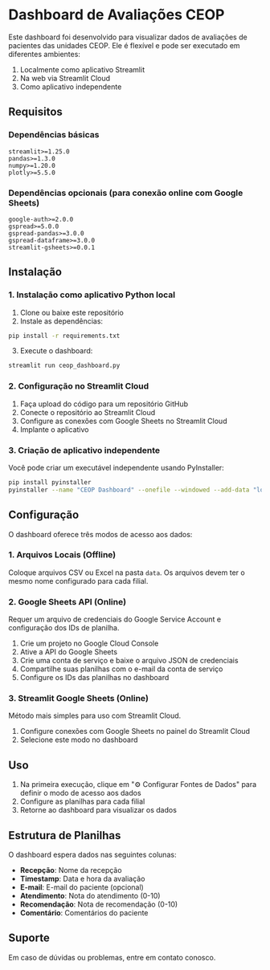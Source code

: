 # Dashboard de Avaliações CEOP

Este dashboard foi desenvolvido para visualizar dados de avaliações de pacientes das unidades CEOP. Ele é flexível e pode ser executado em diferentes ambientes:

1. Localmente como aplicativo Streamlit
2. Na web via Streamlit Cloud
3. Como aplicativo independente

## Requisitos

### Dependências básicas

```
streamlit>=1.25.0
pandas>=1.3.0
numpy>=1.20.0
plotly>=5.5.0
```

### Dependências opcionais (para conexão online com Google Sheets)

```
google-auth>=2.0.0
gspread>=5.0.0
gspread-pandas>=3.0.0
gspread-dataframe>=3.0.0
streamlit-gsheets>=0.0.1
```

## Instalação

### 1. Instalação como aplicativo Python local

1. Clone ou baixe este repositório
2. Instale as dependências:

```bash
pip install -r requirements.txt
```

3. Execute o dashboard:

```bash
streamlit run ceop_dashboard.py
```

### 2. Configuração no Streamlit Cloud

1. Faça upload do código para um repositório GitHub
2. Conecte o repositório ao Streamlit Cloud
3. Configure as conexões com Google Sheets no Streamlit Cloud
4. Implante o aplicativo

### 3. Criação de aplicativo independente

Você pode criar um executável independente usando PyInstaller:

```bash
pip install pyinstaller
pyinstaller --name "CEOP Dashboard" --onefile --windowed --add-data "logo Ceop.jpg;." ceop_dashboard.py
```

## Configuração

O dashboard oferece três modos de acesso aos dados:

### 1. Arquivos Locais (Offline)

Coloque arquivos CSV ou Excel na pasta `data`. Os arquivos devem ter o mesmo nome configurado para cada filial.

### 2. Google Sheets API (Online)

Requer um arquivo de credenciais do Google Service Account e configuração dos IDs de planilha.

1. Crie um projeto no Google Cloud Console
2. Ative a API do Google Sheets
3. Crie uma conta de serviço e baixe o arquivo JSON de credenciais
4. Compartilhe suas planilhas com o e-mail da conta de serviço
5. Configure os IDs das planilhas no dashboard

### 3. Streamlit Google Sheets (Online)

Método mais simples para uso com Streamlit Cloud.

1. Configure conexões com Google Sheets no painel do Streamlit Cloud
2. Selecione este modo no dashboard

## Uso

1. Na primeira execução, clique em "⚙️ Configurar Fontes de Dados" para definir o modo de acesso aos dados
2. Configure as planilhas para cada filial
3. Retorne ao dashboard para visualizar os dados

## Estrutura de Planilhas

O dashboard espera dados nas seguintes colunas:

- **Recepção**: Nome da recepção
- **Timestamp**: Data e hora da avaliação
- **E-mail**: E-mail do paciente (opcional)
- **Atendimento**: Nota do atendimento (0-10)
- **Recomendação**: Nota de recomendação (0-10)
- **Comentário**: Comentários do paciente

## Suporte

Em caso de dúvidas ou problemas, entre em contato conosco. 